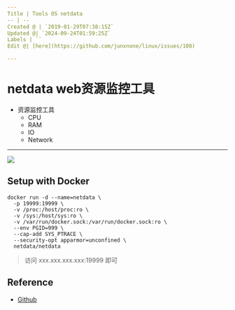 ```yaml
---
Title | Tools OS netdata
-- | --
Created @ | `2019-01-29T07:38:15Z`
Updated @| `2024-09-24T01:59:25Z`
Labels | ``
Edit @| [here](https://github.com/junxnone/linux/issues/108)

---
```

# netdata web资源监控工具
- 资源监控工具
  - CPU
  - RAM
  - IO
  - Network

---

![](https://user-images.githubusercontent.com/1153921/113440964-449c2180-93a2-11eb-9664-663afa1257a8.gif)


## Setup with Docker

```
docker run -d --name=netdata \
  -p 19999:19999 \
  -v /proc:/host/proc:ro \
  -v /sys:/host/sys:ro \
  -v /var/run/docker.sock:/var/run/docker.sock:ro \
  --env PGID=999 \
  --cap-add SYS_PTRACE \
  --security-opt apparmor=unconfined \
  netdata/netdata
```
> 访问 xxx.xxx.xxx.xxx:19999 即可


## Reference
- [Github](https://github.com/netdata/netdata)
